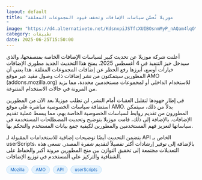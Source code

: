 ```yaml
---
layout: default
title: "موزيلا تُحسّن سياسات الإضافات وتخفف قيود المجموعات المغلقة
"
image: "https://d4.alternativeto.net/KdsnxpiJSTfcXUIBOsnmMyP_nAQam4lqOYQXgMwqQF0/rs:fill:1520:760:0/g:ce:0:0/YWJzOi8vZGlzdC9jb250ZW50LzE3NTA4NTc1NzAzNzcucG5n.png"
category: تطبيقات
date: 2025-06-25T15:50:00
---
```


أعلنت شركة موزيلا عن تحديث كبير لسياسات الإضافات الخاصة بمتصفحها، والذي سيدخل حيز التنفيذ في 4 أغسطس 2025. يمنح هذا التحديث الجديد مطوري الإضافات خيارات أوسع، أبرزها رفع الحظر عن إضافات المجموعات المغلقة. هذا يعني أن المطورين سيتمكنون من نشر إضافات ذات وصول مقيد عبر موقع AMO (addons.mozilla.org) للاستخدام الداخلي أو لمجموعات مستخدمين محددة، مما يزيد من المرونة في حالات الاستخدام المتنوعة.

في إطار جهودها لتقليل العقبات أمام النشر، لن تطلب موزيلا بعد الآن من المطورين استضافة سياسات الخصوصية مباشرة على موقع AMO. بدلاً من ذلك، سيتمكن المطورون من تقديم روابط لسياسات الخصوصية الخاصة بهم، مما يبسط عملية تقديم الإضافات. بالإضافة إلى ذلك، قامت موزيلا بتوضيح وتحديث المصطلحات المستخدمة في سياساتها لتعزيز فهم المستخدمين والمطورين لكيفية جمع بيانات المستخدم والتحكم بها.

يتضمن التحديث أيضًا توضيحات إضافية للاستخدامات المقبولة لـ API الخاص بـ userScripts، بالإضافة إلى توفير إرشادات أكثر تفصيلاً لتقديم شفرة المصدر. تسعى هذه التعديلات مجتمعة إلى تحقيق التوازن بين منح المطورين مرونة أكبر والحفاظ على الشفافية والتركيز على المستخدم في توزيع الإضافات.

<div style="margin-top:2px; margin-bottom:2px;"><a href="https://bidjadraft.github.io/?query=Mozilla" style="background:#e3f2fd; color:#1565c0; font-size:80%; border-radius:12px; padding:3px 10px; margin:2px 4px 2px 0; display:inline-block; border:1px solid #bbdefb; text-decoration:none;">Mozilla</a> <a href="https://bidjadraft.github.io/?query=AMO" style="background:#e3f2fd; color:#1565c0; font-size:80%; border-radius:12px; padding:3px 10px; margin:2px 4px 2px 0; display:inline-block; border:1px solid #bbdefb; text-decoration:none;">AMO</a> <a href="https://bidjadraft.github.io/?query=API" style="background:#e3f2fd; color:#1565c0; font-size:80%; border-radius:12px; padding:3px 10px; margin:2px 4px 2px 0; display:inline-block; border:1px solid #bbdefb; text-decoration:none;">API</a> <a href="https://bidjadraft.github.io/?query=userScripts" style="background:#e3f2fd; color:#1565c0; font-size:80%; border-radius:12px; padding:3px 10px; margin:2px 4px 2px 0; display:inline-block; border:1px solid #bbdefb; text-decoration:none;">userScripts</a></div><br><br>

